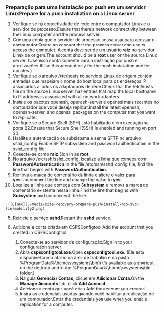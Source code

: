 ### <a name="prepare-for-a-push-installation-on-a-linux-server"></a><span data-ttu-id="92dea-101">Preparação para uma instalação por push em um servidor Linux</span><span class="sxs-lookup"><span data-stu-id="92dea-101">Prepare for a push installation on a Linux server</span></span>

1. <span data-ttu-id="92dea-102">Verifique se há conectividade de rede entre o computador Linux e o servidor de processo.</span><span class="sxs-lookup"><span data-stu-id="92dea-102">Ensure that there’s network connectivity between the Linux computer and the process server.</span></span>
2. <span data-ttu-id="92dea-103">Crie uma conta que o servidor de processo possa usar para acessar o computador.</span><span class="sxs-lookup"><span data-stu-id="92dea-103">Create an account that the process server can use to access the computer.</span></span> <span data-ttu-id="92dea-104">A conta deve ser de um usuário **raiz** no servidor Linux de origem.</span><span class="sxs-lookup"><span data-stu-id="92dea-104">The account should be a **root** user on the source Linux server.</span></span> <span data-ttu-id="92dea-105">(Use essa conta somente para a instalação por push e atualizações.)</span><span class="sxs-lookup"><span data-stu-id="92dea-105">(Use this account only for the push installation and for updates.)</span></span>
3. <span data-ttu-id="92dea-106">Verifique se o arquivo /etc/hosts no servidor Linux de origem contém entradas que mapeiam o nome do host local para os endereços IP associados a todos os adaptadores de rede.</span><span class="sxs-lookup"><span data-stu-id="92dea-106">Check that the /etc/hosts file on the source Linux server has entries that map the local hostname to IP addresses associated with all network adapters.</span></span>
4. <span data-ttu-id="92dea-107">Instale os pacotes openssh, openssh-server e openssl mais recentes no computador que você deseja replicar.</span><span class="sxs-lookup"><span data-stu-id="92dea-107">Install the latest openssh, openssh-server, and openssl packages on the computer that you want to replicate.</span></span>
5. <span data-ttu-id="92dea-108">Verifique se o Secure Shell (SSH) está habilitado e em execução na porta 22.</span><span class="sxs-lookup"><span data-stu-id="92dea-108">Ensure that Secure Shell (SSH) is enabled and running on port 22.</span></span>
6. <span data-ttu-id="92dea-109">Habilite a autenticação de subsistema e senha SFTP no arquivo sshd_config:</span><span class="sxs-lookup"><span data-stu-id="92dea-109">Enable SFTP subsystem and password authentication in the sshd_config file:</span></span>
  1.  <span data-ttu-id="92dea-110">Conecte-se como **raiz**.</span><span class="sxs-lookup"><span data-stu-id="92dea-110">Sign in as **root**.</span></span>
  2.  <span data-ttu-id="92dea-111">No arquivo /etc/ssh/sshd_config, localize a linha que começa com **PasswordAuthentication**.</span><span class="sxs-lookup"><span data-stu-id="92dea-111">In the file /etc/ssh/sshd_config file, find the line that begins with **PasswordAuthentication**.</span></span>
  3.  <span data-ttu-id="92dea-112">Remova a marca de comentário da linha e altere o valor para **yes**.</span><span class="sxs-lookup"><span data-stu-id="92dea-112">Uncomment the line and change the value to **yes**.</span></span>
  4.  <span data-ttu-id="92dea-113">Localize a linha que começa com **Subsystem** e remova a marca de comentário existente nessa linha.</span><span class="sxs-lookup"><span data-stu-id="92dea-113">Find the line that begins with **Subsystem** and uncomment the line.</span></span>

     ![Linux](./media/site-recovery-prepare-push-install-mob-svc-lin/mobility2.png)
  5. <span data-ttu-id="92dea-115">Reinicie o serviço **sshd**.</span><span class="sxs-lookup"><span data-stu-id="92dea-115">Restart the **sshd** service.</span></span>

7. <span data-ttu-id="92dea-116">Adicione a conta criada em CSPSConfigtool.</span><span class="sxs-lookup"><span data-stu-id="92dea-116">Add the account that you created in CSPSConfigtool.</span></span>
    1.  <span data-ttu-id="92dea-117">Conecte-se ao servidor de configuração.</span><span class="sxs-lookup"><span data-stu-id="92dea-117">Sign in to your configuration server.</span></span>
    2.  <span data-ttu-id="92dea-118">Abra **cspsconfigtool.exe**.</span><span class="sxs-lookup"><span data-stu-id="92dea-118">Open **cspsconfigtool.exe**.</span></span> <span data-ttu-id="92dea-119">(Ele está disponível como atalho na área de trabalho e na pasta %ProgramData%\home\svsystems\bin)</span><span class="sxs-lookup"><span data-stu-id="92dea-119">(It's available as a shortcut on the desktop and in the %ProgramData%\home\svsystems\bin folder.)</span></span>
    3.  <span data-ttu-id="92dea-120">Na guia **Gerenciar Contas**, clique em **Adicionar Conta**.</span><span class="sxs-lookup"><span data-stu-id="92dea-120">On the **Manage Accounts** tab, click **Add Account**.</span></span>
    4.  <span data-ttu-id="92dea-121">Adicione a conta que você criou.</span><span class="sxs-lookup"><span data-stu-id="92dea-121">Add the account you created.</span></span> 
    5.  <span data-ttu-id="92dea-122">Insira as credenciais usadas quando você habilitar a replicação de um computador.</span><span class="sxs-lookup"><span data-stu-id="92dea-122">Enter the credentials you use when you enable replication for a computer.</span></span>

